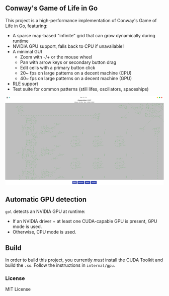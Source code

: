 ## Conway's Game of Life in Go

This project is a high-performance implementation of Conway's Game of Life in Go, featuring:

- A sparse map-based "infinite" grid that can grow dynamically during runtime
- NVIDIA GPU support, falls back to CPU if unavailable!
- A minimal GUI
  - Zoom with -/+ or the mouse wheel
  - Pan with arrow keys or secondary button drag
  - Edit cells with a primary button click
  - 20~ fps on large patterns on a decent machine (CPU)
  - 40~ fps on large patterns on a decent machine (GPU)
- RLE support 
- Test suite for common patterns (still lifes, oscillators, spaceships)

![Screenshot](assets/gol.png)

## Automatic GPU detection
`gol` detects an NVIDIA GPU at runtime:

- If an NVIDIA driver + at least one CUDA-capable GPU is present, GPU mode is used.
- Otherwise, CPU mode is used.

## Build
In order to build this project, you currently *must* install the CUDA Toolkit and build the `.so`. Follow the instructions in `internal/gpu`.

### License

MIT License
